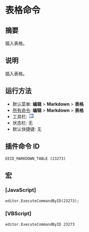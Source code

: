 # 表格命令

## 摘要

插入表格。

## 说明

插入表格。

## 运行方法

- 默认菜单: **编辑** \> **Markdown** \> **表格**
- [所有命令](../tools/all_commands): **编辑** \> **Markdown** \> **表格**
- 工具栏: ![](../../images/table.png)
- 状态栏: 无
- 默认快捷键: 无

## 插件命令 ID

```
EEID_MARKDOWN_TABLE (23273)
```

## 宏

### \[JavaScript\]

```
editor.ExecuteCommandByID(23273);
```

### \[VBScript\]

```
editor.ExecuteCommandByID 23273
```
